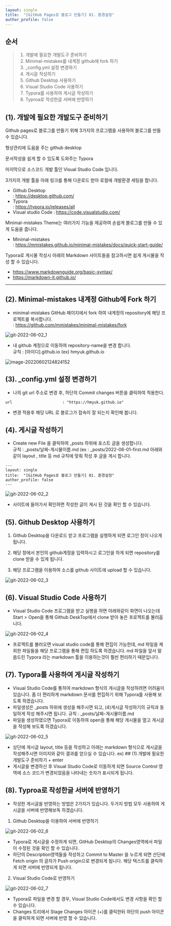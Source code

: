 ```yaml
---
layout: single
title:  "[GitHub Pages로 블로그 만들기] 01. 환경설정"
author_profile: false
---
```


## 순서

>1. 개발에 필요한 개발도구 준비하기
>2. Minimal-mistakes를 내계정 github에 fork 하기
>3. _config.yml 설정 변경하기
>4. 게시글 작성하기
>5. Github Desktop 사용하기
>6. Visual Studio Code 사용하기
>7. Typora를 사용하여 게시글 작성하기
>8. Typroa로 작성한글 서버에 반영하기



## (1). 개발에 필요한 개발도구 준비하기

Github pages로 블로그를 만들기 위해 3가지의 프로그램을 사용하여 블로그를 만들 수 있습니다. 

형상관리에 도움을 주는 github desktop 

문서작성을 쉽게 할 수 있도록 도와주는 Typora 

마지막으로 소스코드 개발 툴인 Visual Studio Code 입니다. 

3가지의 개발 툴을 아래 링크를 통해 다운로드 받아 로컬에 개발환경 세팅을 합니다. 

- Github Desktop  
  : https://desktop.github.com/ 
- Typora  
  : https://typora.io/releases/all 
- Visual studio Code
  : https://code.visualstudio.com/ 

Minimal-mistakes Theme는 여러가지 기능을 제공하여 손쉽게 블로그를 만들 수 있게 도움을 줍니다. 

- Minimal-mistakes  
  : https://mmistakes.github.io/minimal-mistakes/docs/quick-start-guide/ 

Typora로 게시물 작성시 아래의 Markdown 사이트들을 참고하시면 쉽게 게시물을 작성 할 수 있습니다. 

- https://www.markdownguide.org/basic-syntax/
- https://markdown-it.github.io/

-----



## (2). Minimal-mistakes 내계정 Github에 Fork 하기

- minimal-mistakes GitHub 페이지에서 fork 하여 내계정의 repository에 해당 프로젝트를 복사합니다.   
  : https://github.com/mmistakes/minimal-mistakes/fork

![git-2022-06-02_1](../images/2022-06-01-git_01/git-2022-06-02_1.png)

- 내 github 계정으로 이동하여 repository-name을 변경 합니다.  
  규칙 : [아이디].github.io  (ex) hmyuk.github.io

![image-20220602124824152](../images/2022-06-01-git_01/image-20220602124824152.png)



## (3). _config.yml 설정 변경하기 

- 나의 git url 주소로 변경 후, 하단의 Commit changes 버튼을 클릭하여 적용한다.

```
url                      : "https://hmyuk.github.io"
```

- 변경 적용후 해당 URL 로 블로그가 접속이 잘 되는지 확인해 봅니다.



## (4). 게시글 작성하기

- Create new File 을 클릭하여 _posts 하위에 포스트 글을 생성합니다.  
  규칙 : _posts/날짜-게시물이름.md    (ex : _posts/2022-06-01-first.md
  아래와 같이 layout , title 등 md 규칙에 맞춰 작성 후 글을 게시 합니다.

```
---
layout: single
title:  "[GitHub Pages로 블로그 만들기] 01. 환경설정"
author_profile: false
---
```

![git-2022-06-02_2](../images/2022-06-01-git_01/git-2022-06-02_2.png)

- 사이트에 들어가서 확인하면 작성한 글이 게시 된 것을 확인 할 수 있습니다.

 

## (5). Github Desktop 사용하기

1. Github Desktop을 다운로드 받고 프로그램을 실행하게 되면 로그인 창이 나오게 됩니다.

2. 해당 창에서 본인의 github계정을 입력하시고 로그인을 하게 되면 repository를 clone 받을 수 있게 됩니다.

3. 해당 프로그램을 이용하여 소스를 github 사이트에 upload 할 수 있습니다.

![git-2022-06-02_3](../images/2022-06-01-git_01/git-2022-06-02_3.png)



## (6). Visual Studio Code 사용하기

- Visual Studio Code 프로그램을 받고 실행을 하면 아래와같이 화면이 나오는데 Start > Open을 통해 Github DeskTop에서 clone 받아 놓은 프로젝트를 불러옵니다.

![git-2022-06-02_4](../images/2022-06-01-git_01/git-2022-06-02_4.png)

- 프로젝트를 불러오면 visual studio code를 통해 편집이 가능한데, md 파일을 제외한 파일들을 해당 프로그램을 통해 편집 하도록 하겠습니다. 
  md 파일을 앞서 말씀드린 Typora 라는 markdown 툴을 이용하는것이 훨씬 편리하기 때문입니다.



## (7). Typora를 사용하여 게시글 작성하기

- Visual Studio Code를 통하여 markdown 형식의 게시글을 작성하려면 어려움이 있습니다.
  좀 더 편리하게 markdown 문서를 편집하기 위해 Typora를 사용해 보도록 하겠습니다.
- 파일생성은 _posts 하위에 생성을 해주시면 되고, (4)게시글 작성하기의 규칙과 동일하게 작성 해주시면 됩니다.
  규칙 : _posts/날짜-게시물이름.md
- 파일을 생성하였으면 Typora로 이동하여 open을 통해 해당 게시물을 열고 게시글을 작성해 보도록 하겠습니다.

![git-2022-06-02_5](../images/2022-06-01-git_01/git-2022-06-02_5.png)

- 상단에 게시글 layout, title 등을 작성하고 아래는 markdown 형식으로 게시글을 작성해주시면 이미지와 같이 결과를 얻으실 수 있습니다.
  ex) ## (1).개발에 필요한 개발도구 준비하기 + enter
- 게시글을 변경하신 후 Visual Studio Code로 이동하게 되면 Source Control 영역에 소스 코드가 변경되었음을 나타내는 숫자가 표시되게 됩니다. 



## (8). Typroa로 작성한글 서버에 반영하기

- 작성한 게시글을 반영하는 방법은 2가지가 있습니다. 
  두가지 방법 모두 사용하여 게시글을 서버에 반영해보독 하겠습니다.

1. Github Desktop을 이용하여 서버에 반영하기

![git-2022-06-02_6](../images/2022-06-01-git_01/git-2022-06-02_6.png)

- Typora로 게시글을 수정하게 되면, GitHub Desktop의 Changes영역에서 파일이 수정된 것을 확인 할 수 있습니다.
- 하단의 Description영역들을 작성하고 Commit to Master 을 누르게 되면 산단에 Fetch origin 의 글자가 Push origin으로 변경되게 됩니다. 해당 텍스트를 클릭하게 되면 서버에 반영되게 됩니다.



2. Visual Studio Code로 반영하기

![git-2022-06-02_7](../images/2022-06-01-git_01/git-2022-06-02_7.png)

- Typora로 파일을 변경 할 경우, Visual Studio Code에서도 변경 사항을 확인 할 수 있습니다.
- Changes 트리에서 Stage Changes 아이콘 (+)를 클릭한뒤 하단의 push 아이콘을 클릭하게 되면 서버에 반영 할 수 있습니다.



